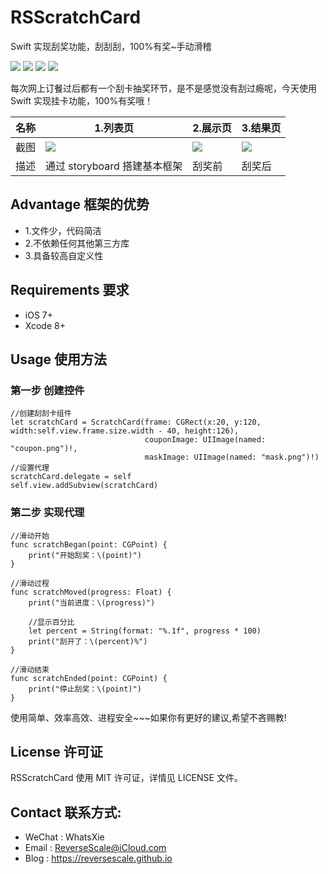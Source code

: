 # RSScratchCard
Swift 实现刮奖功能，刮刮刮，100%有奖~手动滑稽

![](https://img.shields.io/badge/platform-iOS-red.svg) 
![](https://img.shields.io/badge/language-Swift-orange.svg) 
![](https://img.shields.io/badge/download-2.3MB-brightgreen.svg)
![](https://img.shields.io/badge/license-MIT%20License-brightgreen.svg) 

每次网上订餐过后都有一个刮卡抽奖环节，是不是感觉没有刮过瘾呢，今天使用 Swift 实现挂卡功能，100%有奖哦！

| 名称 |1.列表页 |2.展示页 |3.结果页 |
| ------------- | ------------- | ------------- | ------------- |
| 截图 | ![](http://ghexoblogimages.oss-cn-beijing.aliyuncs.com/18-11-22/249402.jpg) | ![](http://ghexoblogimages.oss-cn-beijing.aliyuncs.com/18-11-22/86042415.jpg) | ![](http://ghexoblogimages.oss-cn-beijing.aliyuncs.com/18-11-22/16136045.jpg) |
| 描述 | 通过 storyboard 搭建基本框架 | 刮奖前 | 刮奖后 |


## Advantage 框架的优势
* 1.文件少，代码简洁
* 2.不依赖任何其他第三方库
* 3.具备较高自定义性


## Requirements 要求
* iOS 7+
* Xcode 8+


## Usage 使用方法
### 第一步 创建控件
```
//创建刮刮卡组件
let scratchCard = ScratchCard(frame: CGRect(x:20, y:120, width:self.view.frame.size.width - 40, height:126),
                              couponImage: UIImage(named: "coupon.png")!,
                              maskImage: UIImage(named: "mask.png")!)
//设置代理
scratchCard.delegate = self
self.view.addSubview(scratchCard)
```
### 第二步 实现代理
```
//滑动开始
func scratchBegan(point: CGPoint) {
    print("开始刮奖：\(point)")
}

//滑动过程
func scratchMoved(progress: Float) {
    print("当前进度：\(progress)")
    
    //显示百分比
    let percent = String(format: "%.1f", progress * 100)
    print("刮开了：\(percent)%")
}

//滑动结束
func scratchEnded(point: CGPoint) {
    print("停止刮奖：\(point)")
}
```

使用简单、效率高效、进程安全~~~如果你有更好的建议,希望不吝赐教!


## License 许可证
RSScratchCard 使用 MIT 许可证，详情见 LICENSE 文件。


## Contact 联系方式:
* WeChat : WhatsXie
* Email : ReverseScale@iCloud.com
* Blog : https://reversescale.github.io


